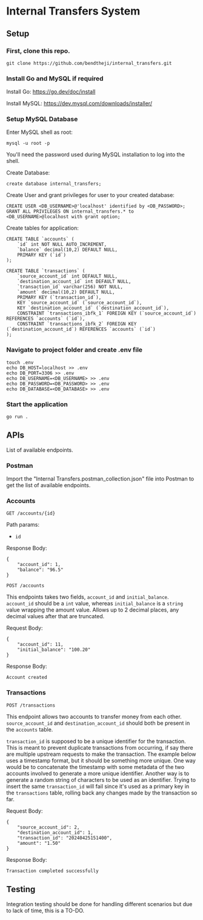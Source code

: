 # Internal Transfers System

## Setup

### First, clone this repo.

```
git clone https://github.com/bendtheji/internal_transfers.git
```

### Install Go and MySQL if required
Install Go: https://go.dev/doc/install

Install MySQL: https://dev.mysql.com/downloads/installer/

### Setup MySQL Database
Enter MySQL shell as root:
```
mysql -u root -p
```
You'll need the password used during MySQL installation to log into the shell.

Create Database:
```
create database internal_transfers;
```

Create User and grant privileges for user to your created database:
```
CREATE USER <DB_USERNAME>@'localhost' identified by <DB_PASSWORD>;
GRANT ALL PRIVILEGES ON internal_transfers.* to <DB_USERNAME>@localhost with grant option;
```

Create tables for application:
```
CREATE TABLE `accounts` (
    `id` int NOT NULL AUTO_INCREMENT,
    `balance` decimal(10,2) DEFAULT NULL,
    PRIMARY KEY (`id`)
);

CREATE TABLE `transactions` (
    `source_account_id` int DEFAULT NULL,
    `destination_account_id` int DEFAULT NULL,
    `transaction_id` varchar(256) NOT NULL,
    `amount` decimal(10,2) DEFAULT NULL,
    PRIMARY KEY (`transaction_id`),
    KEY `source_account_id` (`source_account_id`),
    KEY `destination_account_id` (`destination_account_id`),
    CONSTRAINT `transactions_ibfk_1` FOREIGN KEY (`source_account_id`) REFERENCES `accounts` (`id`),
    CONSTRAINT `transactions_ibfk_2` FOREIGN KEY (`destination_account_id`) REFERENCES `accounts` (`id`)
);
```

### Navigate to project folder and create .env file

```
touch .env
echo DB_HOST=localhost >> .env
echo DB_PORT=3306 >> .env
echo DB_USERNAME=<DB_USERNAME> >> .env
echo DB_PASSWORD=<DB_PASSWORD> >> .env
echo DB_DATABASE=<DB_DATABASE> >> .env
```

### Start the application
```
go run .
```

## APIs
List of available endpoints.

### Postman
Import the "Internal Transfers.postman_collection.json" file into Postman to get the list of available endpoints.

### Accounts
`GET /accounts/{id}`

Path params:
- `id`

Response Body:
```
{
    "account_id": 1,
    "balance": "96.5"
}
```

`POST /accounts`

This endpoints takes two fields, `account_id` and `initial_balance`. `account_id` should be a `int` value, whereas `initial_balance` is a `string` value wrapping the amount value. Allows up to 2 decimal places, any decimal values after that are truncated.

Request Body:
```
{
    "account_id": 11,
    "initial_balance": "100.20"
}
```

Response Body:
```
Account created
```

### Transactions
`POST /transactions`

This endpoint allows two accounts to transfer money from each other. `source_account_id` and `destination_account_id` should both be present in the `accounts` table.

`transaction_id` is supposed to be a unique identifier for the transaction. This is meant to prevent duplicate transactions from occurring, if say there are multiple upstream requests to make the transaction. The example below uses a timestamp format, but it should be something more unique. One way would be to concatenate the timestamp with some metadata of the two accounts involved to generate a more unique identifier. Another way is to generate a random string of characters to be used as an identifier. Trying to insert the same `transaction_id` will fail since it's used as a primary key in the `transactions` table, rolling back any changes made by the transaction so far.

Request Body:
```
{
    "source_account_id": 2,
    "destination_account_id": 1,
    "transaction_id": "20240425151400",
    "amount": "1.50"
}
```

Response Body:
```
Transaction completed successfully
```

## Testing
Integration testing should be done for handling different scenarios but due to lack of time, this is a TO-DO.